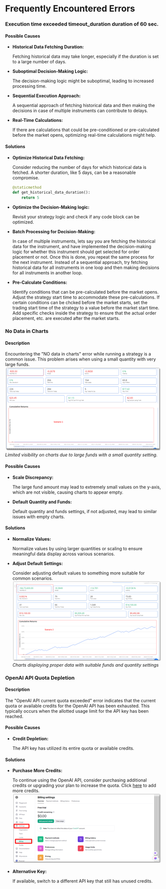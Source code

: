 # Frequently Encountered Errors

### Execution time exceeded timeout_duration duration of 60 sec.

#### Possible Causes

 - **Historical Data Fetching Duration:**
    
    Fetching historical data may take longer, especially if the duration is set to a large number of days.

 - **Suboptimal Decision-Making Logic:**
    
    The decision-making logic might be suboptimal, leading to increased processing time.

 - **Sequential Execution Approach:**
    
    A sequential approach of fetching historical data and then making the decisions in case of multiple instruments can contribute to delays.

 - **Real-Time Calculations:**
    
    If there are calculations that could be pre-conditioned or pre-calculated before the market opens, optimizing real-time calculations might help.

#### Solutions

 - **Optimize Historical Data Fetching:**
    
    Consider reducing the number of days for which historical data is fetched. A shorter duration, like 5 days, can be a reasonable compromise.

    ```python
    @staticmethod
    def get_historical_data_duration():
        return 5
    ```

 - **Optimize the Decision-Making logic:**

    Revisit your strategy logic and check if any code block can be optimized.

 - **Batch Processing for Decision-Making:**
    
    In case of multiple instruments, lets say you are fetching the historical data for the instrument, and have implemented the decision-making logic for whether this instrument should get selected for order placement or not. Once this is done, you repeat the same process for the next instrument. Instead of a sequential approach, try fetching historical data for all instruments in one loop and then making decisions for all instruments in another loop.

 - **Pre-Calculate Conditions:**
    
    Identify conditions that can be pre-calculated before the market opens. Adjust the strategy start time to accommodate these pre-calculations. If certain conditions can be chcked before the market starts, set the trading start time of the strategy to a value before the market start time. Add specific checks inside the strategy to ensure that the actual order placement, etc. are executed after the market starts.


### No Data in Charts

#### Description

Encountering the "NO data in charts" error while running a strategy is a common issue. This problem arises when using a small quantity with very large funds.
![Scenario 1](source_1.png "Large funds with small quantity")
*Limited visibility on charts due to large funds with a small quantity setting.*
#### Possible Causes

   - **Scale Discrepancy:**

      The large fund amount may lead to extremely small values on the y-axis, which are not visible, causing charts to appear empty.

   - **Default Quantity and Funds:**

      Default quantity and funds settings, if not adjusted, may lead to similar issues with empty charts.

#### Solutions

   - **Normalize Values:**
   
      Normalize values by using larger quantities or scaling to ensure meaningful data display across various scenarios.

   - **Adjust Default Settings:**
   
      Consider adjusting default values to something more suitable for common scenarios.
![Scenario 2](source_2.png "Suitable funds with suitable quantity")
*Charts displaying proper data with suitable funds and quantity settings*

### OpenAI API Quota Depletion

#### Description

The "OpenAI API current quota exceeded" error indicates that the current quota or available credits for the OpenAI API has been exhausted. This typically occurs when the allotted usage limit for the API key has been reached.

#### Possible Causes
   - **Credit Depletion:**
      
      The API key has utilized its entire quota or available credits.

#### Solutions

   - **Purchase More Credits:**

      To continue using the OpenAI API, consider purchasing additional credits or upgrading your plan to increase the quota. Click [here](https://platform.openai.com/account/billing/overview) to add more credits.
      ![openAI credit](openAI_credit.png "Billing")
   
   - **Alternative Key:**

      If available, switch to a different API key that still has unused credits.